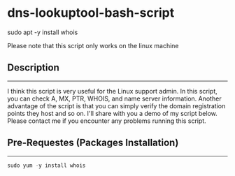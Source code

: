 # dns-lookuptool-bash-script

sudo apt -y install whois

Please note that this script only works on the linux machine

## Description
-------------------------------------------------- 

I think this script is very useful for the Linux support admin. In this script, you can check A, MX, PTR, WHOIS, and name server information. Another advantage of the script is that you can simply verify the domain registration points they host and so on. I'll share with you a demo of my script below. Please contact me if you encounter any problems running this script.

## Pre-Requestes (Packages Installation)
-------------------------------------------------- 

``` javascript 
sudo yum -y install whois
```
